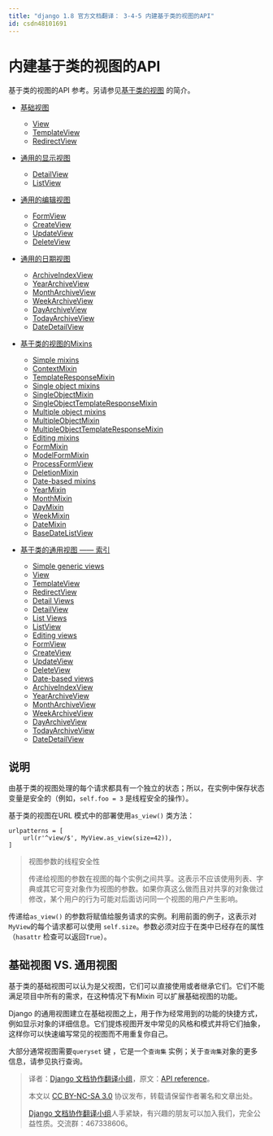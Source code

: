 ```yaml
---
title: "django 1.8 官方文档翻译： 3-4-5 内建基于类的视图的API"
id: csdn48101691
---
```


# 内建基于类的视图的API

基于类的视图的API 参考。另请参见[基于类的视图](http://python.usyiyi.cn/django/topics/class-based-views/index.html) 的简介。

*   [基础视图](http://python.usyiyi.cn/django/ref/class-based-views/base.html)

    *   [View](http://python.usyiyi.cn/django/ref/class-based-views/base.html#view)
    *   [TemplateView](http://python.usyiyi.cn/django/ref/class-based-views/base.html#templateview)
    *   [RedirectView](http://python.usyiyi.cn/django/ref/class-based-views/base.html#redirectview)
*   [通用的显示视图](http://python.usyiyi.cn/django/ref/class-based-views/generic-display.html)

    *   [DetailView](http://python.usyiyi.cn/django/ref/class-based-views/generic-display.html#detailview)
    *   [ListView](http://python.usyiyi.cn/django/ref/class-based-views/generic-display.html#listview)
*   [通用的编辑视图](http://python.usyiyi.cn/django/ref/class-based-views/generic-editing.html)

    *   [FormView](http://python.usyiyi.cn/django/ref/class-based-views/generic-editing.html#formview)
    *   [CreateView](http://python.usyiyi.cn/django/ref/class-based-views/generic-editing.html#createview)
    *   [UpdateView](http://python.usyiyi.cn/django/ref/class-based-views/generic-editing.html#updateview)
    *   [DeleteView](http://python.usyiyi.cn/django/ref/class-based-views/generic-editing.html#deleteview)
*   [通用的日期视图](http://python.usyiyi.cn/django/ref/class-based-views/generic-date-based.html)

    *   [ArchiveIndexView](http://python.usyiyi.cn/django/ref/class-based-views/generic-date-based.html#archiveindexview)
    *   [YearArchiveView](http://python.usyiyi.cn/django/ref/class-based-views/generic-date-based.html#yeararchiveview)
    *   [MonthArchiveView](http://python.usyiyi.cn/django/ref/class-based-views/generic-date-based.html#montharchiveview)
    *   [WeekArchiveView](http://python.usyiyi.cn/django/ref/class-based-views/generic-date-based.html#weekarchiveview)
    *   [DayArchiveView](http://python.usyiyi.cn/django/ref/class-based-views/generic-date-based.html#dayarchiveview)
    *   [TodayArchiveView](http://python.usyiyi.cn/django/ref/class-based-views/generic-date-based.html#todayarchiveview)
    *   [DateDetailView](http://python.usyiyi.cn/django/ref/class-based-views/generic-date-based.html#datedetailview)
*   [基于类的视图的Mixins](http://python.usyiyi.cn/django/ref/class-based-views/mixins.html)

    *   [Simple mixins](http://python.usyiyi.cn/django/ref/class-based-views/mixins-simple.html)
    *   [ContextMixin](http://python.usyiyi.cn/django/ref/class-based-views/mixins-simple.html#contextmixin)
    *   [TemplateResponseMixin](http://python.usyiyi.cn/django/ref/class-based-views/mixins-simple.html#templateresponsemixin)
    *   [Single object mixins](http://python.usyiyi.cn/django/ref/class-based-views/mixins-single-object.html)
    *   [SingleObjectMixin](http://python.usyiyi.cn/django/ref/class-based-views/mixins-single-object.html#singleobjectmixin)
    *   [SingleObjectTemplateResponseMixin](http://python.usyiyi.cn/django/ref/class-based-views/mixins-single-object.html#singleobjecttemplateresponsemixin)
    *   [Multiple object mixins](http://python.usyiyi.cn/django/ref/class-based-views/mixins-multiple-object.html)
    *   [MultipleObjectMixin](http://python.usyiyi.cn/django/ref/class-based-views/mixins-multiple-object.html#multipleobjectmixin)
    *   [MultipleObjectTemplateResponseMixin](http://python.usyiyi.cn/django/ref/class-based-views/mixins-multiple-object.html#multipleobjecttemplateresponsemixin)
    *   [Editing mixins](http://python.usyiyi.cn/django/ref/class-based-views/mixins-editing.html)
    *   [FormMixin](http://python.usyiyi.cn/django/ref/class-based-views/mixins-editing.html#formmixin)
    *   [ModelFormMixin](http://python.usyiyi.cn/django/ref/class-based-views/mixins-editing.html#modelformmixin)
    *   [ProcessFormView](http://python.usyiyi.cn/django/ref/class-based-views/mixins-editing.html#processformview)
    *   [DeletionMixin](http://python.usyiyi.cn/django/ref/class-based-views/mixins-editing.html#deletionmixin)
    *   [Date-based mixins](http://python.usyiyi.cn/django/ref/class-based-views/mixins-date-based.html)
    *   [YearMixin](http://python.usyiyi.cn/django/ref/class-based-views/mixins-date-based.html#yearmixin)
    *   [MonthMixin](http://python.usyiyi.cn/django/ref/class-based-views/mixins-date-based.html#monthmixin)
    *   [DayMixin](http://python.usyiyi.cn/django/ref/class-based-views/mixins-date-based.html#daymixin)
    *   [WeekMixin](http://python.usyiyi.cn/django/ref/class-based-views/mixins-date-based.html#weekmixin)
    *   [DateMixin](http://python.usyiyi.cn/django/ref/class-based-views/mixins-date-based.html#datemixin)
    *   [BaseDateListView](http://python.usyiyi.cn/django/ref/class-based-views/mixins-date-based.html#basedatelistview)
*   [基于类的通用视图 —— 索引](http://python.usyiyi.cn/django/ref/class-based-views/flattened-index.html)

    *   [Simple generic views](http://python.usyiyi.cn/django/ref/class-based-views/flattened-index.html#simple-generic-views)
    *   [View](http://python.usyiyi.cn/django/ref/class-based-views/flattened-index.html#view)
    *   [TemplateView](http://python.usyiyi.cn/django/ref/class-based-views/flattened-index.html#templateview)
    *   [RedirectView](http://python.usyiyi.cn/django/ref/class-based-views/flattened-index.html#redirectview)
    *   [Detail Views](http://python.usyiyi.cn/django/ref/class-based-views/flattened-index.html#detail-views)
    *   [DetailView](http://python.usyiyi.cn/django/ref/class-based-views/flattened-index.html#detailview)
    *   [List Views](http://python.usyiyi.cn/django/ref/class-based-views/flattened-index.html#list-views)
    *   [ListView](http://python.usyiyi.cn/django/ref/class-based-views/flattened-index.html#listview)
    *   [Editing views](http://python.usyiyi.cn/django/ref/class-based-views/flattened-index.html#editing-views)
    *   [FormView](http://python.usyiyi.cn/django/ref/class-based-views/flattened-index.html#formview)
    *   [CreateView](http://python.usyiyi.cn/django/ref/class-based-views/flattened-index.html#createview)
    *   [UpdateView](http://python.usyiyi.cn/django/ref/class-based-views/flattened-index.html#updateview)
    *   [DeleteView](http://python.usyiyi.cn/django/ref/class-based-views/flattened-index.html#deleteview)
    *   [Date-based views](http://python.usyiyi.cn/django/ref/class-based-views/flattened-index.html#date-based-views)
    *   [ArchiveIndexView](http://python.usyiyi.cn/django/ref/class-based-views/flattened-index.html#archiveindexview)
    *   [YearArchiveView](http://python.usyiyi.cn/django/ref/class-based-views/flattened-index.html#yeararchiveview)
    *   [MonthArchiveView](http://python.usyiyi.cn/django/ref/class-based-views/flattened-index.html#montharchiveview)
    *   [WeekArchiveView](http://python.usyiyi.cn/django/ref/class-based-views/flattened-index.html#weekarchiveview)
    *   [DayArchiveView](http://python.usyiyi.cn/django/ref/class-based-views/flattened-index.html#dayarchiveview)
    *   [TodayArchiveView](http://python.usyiyi.cn/django/ref/class-based-views/flattened-index.html#todayarchiveview)
    *   [DateDetailView](http://python.usyiyi.cn/django/ref/class-based-views/flattened-index.html#datedetailview)

## 说明

由基于类的视图处理的每个请求都具有一个独立的状态；所以，在实例中保存状态变量是安全的（例如，`self.foo = 3` 是线程安全的操作）。

基于类的视图在URL 模式中的部署使用`as_view()` 类方法：

```
urlpatterns = [
    url(r'^view/$', MyView.as_view(size=42)),
]
```

> 视图参数的线程安全性
> 
> 传递给视图的参数在视图的每个实例之间共享。这表示不应该使用列表、字典或其它可变对象作为视图的参数。如果你真这么做而且对共享的对象做过修改，某个用户的行为可能对后面访问同一个视图的用户产生影响。

传递给`as_view()` 的参数将赋值给服务请求的实例。利用前面的例子，这表示对`MyView`的每个请求都可以使用 `self.size`。参数必须对应于在类中已经存在的属性（`hasattr` 检查可以返回`True`）。

## 基础视图 VS. 通用视图

基于类的基础视图可以认为是父视图，它们可以直接使用或者继承它们。它们不能满足项目中所有的需求，在这种情况下有Mixin 可以扩展基础视图的功能。

Django 的通用视图建立在基础视图之上，用于作为经常用到的功能的快捷方式，例如显示对象的详细信息。它们提炼视图开发中常见的风格和模式并将它们抽象，这样你可以快速编写常见的视图而不用重复你自己。

大部分通常视图需要`queryset` 键 ，它是一个`查询集` 实例；关于`查询集`对象的更多信息，请参见执行查询。

> 译者：[Django 文档协作翻译小组](http://python.usyiyi.cn/django/index.html)，原文：[API reference](https://docs.djangoproject.com/en/1.8/ref/class-based-views/)。
> 
> 本文以 [CC BY-NC-SA 3.0](http://creativecommons.org/licenses/by-nc-sa/3.0/cn/) 协议发布，转载请保留作者署名和文章出处。
> 
> [Django 文档协作翻译小组](http://python.usyiyi.cn/django/index.html)人手紧缺，有兴趣的朋友可以加入我们，完全公益性质。交流群：467338606。